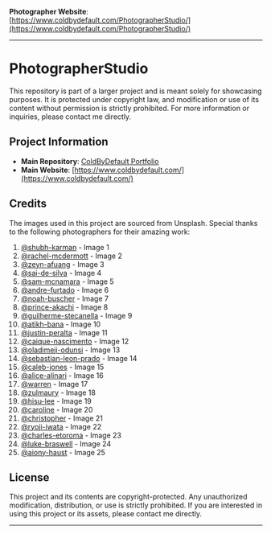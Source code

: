 **Photographer Website**: [https://www.coldbydefault.com/PhotographerStudio/](https://www.coldbydefault.com/PhotographerStudio/)

---

# PhotographerStudio

This repository is part of a larger project and is meant solely for showcasing purposes. It is protected under copyright law, and modification or use of its content without permission is strictly prohibited. For more information or inquiries, please contact me directly.

## Project Information

- **Main Repository**: [ColdByDefault Portfolio](https://github.com/ColdByDefault/coldbydefault.github.io)
- **Main Website**: [https://www.coldbydefault.com/](https://www.coldbydefault.com/)

## Credits

The images used in this project are sourced from Unsplash. Special thanks to the following photographers for their amazing work:

1. [@shubh-karman](https://unsplash.com/@shubh-karman) - Image 1
2. [@rachel-mcdermott](https://unsplash.com/@rachel-mcdermott) - Image 2
3. [@zeyn-afuang](https://unsplash.com/@zeyn-afuang) - Image 3
4. [@sai-de-silva](https://unsplash.com/@sai-de-silva) - Image 4
5. [@sam-mcnamara](https://unsplash.com/@sam-mcnamara) - Image 5
6. [@andre-furtado](https://unsplash.com/@andre-furtado) - Image 6
7. [@noah-buscher](https://unsplash.com/@noahbuscher) - Image 7
8. [@prince-akachi](https://unsplash.com/@prince-akachi) - Image 8
9. [@guilherme-stecanella](https://unsplash.com/@guilherme-stecanella) - Image 9
10. [@atikh-bana](https://unsplash.com/@atikhbana) - Image 10
11. [@justin-peralta](https://unsplash.com/@justin-peralta) - Image 11
12. [@caique-nascimento](https://unsplash.com/@caiquenascimento) - Image 12
13. [@oladimeji-odunsi](https://unsplash.com/@oladimeji-odunsi) - Image 13
14. [@sebastian-leon-prado](https://unsplash.com/@sebastian-prado) - Image 14
15. [@caleb-jones](https://unsplash.com/@calebjones) - Image 15
16. [@alice-alinari](https://unsplash.com/@alicealinari) - Image 16
17. [@warren](https://unsplash.com/@warren) - Image 17
18. [@zulmaury](https://unsplash.com/@zulmaury) - Image 18
19. [@hisu-lee](https://unsplash.com/@hisulee) - Image 19
20. [@caroline](https://unsplash.com/@caroline) - Image 20
21. [@christopher](https://unsplash.com/@christopher) - Image 21
22. [@ryoji-iwata](https://unsplash.com/@ryoji-iwata) - Image 22
23. [@charles-etoroma](https://unsplash.com/@charlesetoroma) - Image 23
24. [@luke-braswell](https://unsplash.com/@lukebraswell) - Image 24
25. [@aiony-haust](https://unsplash.com/@aiony) - Image 25

## License

This project and its contents are copyright-protected. Any unauthorized modification, distribution, or use is strictly prohibited. If you are interested in using this project or its assets, please contact me directly.

---
